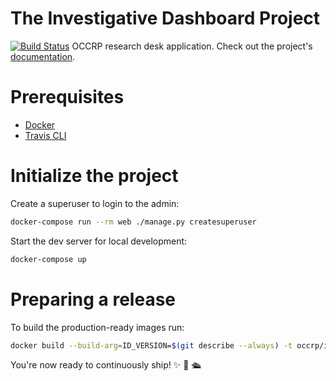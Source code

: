 # The Investigative Dashboard Project

[![Build Status](https://travis-ci.org/occrp/id-backend.svg?branch=master)](https://travis-ci.org/occrp/id-backend)
OCCRP research desk application. Check out the project's [documentation](http://occrp.github.io/id-backend/).

# Prerequisites

- [Docker](https://docs.docker.com/docker-for-mac/install/)
- [Travis CLI](http://blog.travis-ci.com/2013-01-14-new-client/)

# Initialize the project

Create a superuser to login to the admin:

```bash
docker-compose run --rm web ./manage.py createsuperuser
```

Start the dev server for local development:
```bash
docker-compose up
```

# Preparing a release

To build the production-ready images run:

```bash
docker build --build-arg=ID_VERSION=$(git describe --always) -t occrp/id-backend ./
```

You're now ready to continuously ship! ✨ 💅 🛳
